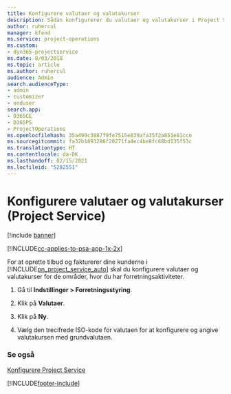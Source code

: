 ```yaml
---
title: Konfigurere valutaer og valutakurser
description: Sådan konfigurerer du valutaer og valutakurser i Project Service
author: ruhercul
manager: kfend
ms.service: project-operations
ms.custom:
- dyn365-projectservice
ms.date: 8/03/2018
ms.topic: article
ms.author: ruhercul
audience: Admin
search.audienceType:
- admin
- customizer
- enduser
search.app:
- D365CE
- D365PS
- ProjectOperations
ms.openlocfilehash: 35a499c3887f9fe7515e839afa35f2a851e81cce
ms.sourcegitcommit: fa32b1893286f20271fa4ec4be8fc68bd135f53c
ms.translationtype: HT
ms.contentlocale: da-DK
ms.lasthandoff: 02/15/2021
ms.locfileid: "5282551"
---
```

# <a name="set-up-currencies-and-exchange-rates-project-service"></a>Konfigurere valutaer og valutakurser (Project Service)

[!include [banner](../includes/psa-now-project-operations.md)]

[!INCLUDE[cc-applies-to-psa-app-1x-2x](../includes/cc-applies-to-psa-app-1x-2x.md)]

For at oprette tilbud og fakturerer dine kunderne i [!INCLUDE[pn_project_service_auto](../includes/pn-project-service-auto.md)] skal du konfigurere valutaer og valutakurser for de områder, hvor du har forretningsaktiviteter.  
  
1.  Gå til **Indstillinger > Forretningsstyring**.  
  
2.  Klik på **Valutaer**.  
  
3.  Klik på **Ny**.  
  
4.  Vælg den trecifrede ISO-kode for valutaen for at konfigurere og angive valutakursen med grundvalutaen.  
  
### <a name="see-also"></a>Se også  
 [Konfigurere Project Service](../psa/configure.md)


[!INCLUDE[footer-include](../includes/footer-banner.md)]